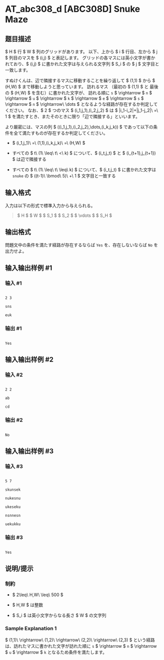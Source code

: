 # AT_abc308_d [ABC308D] Snuke Maze

## 题目描述

[problemUrl]: https://atcoder.jp/contests/abc308/tasks/abc308_d

$ H $ 行 $ W $ 列のグリッドがあります。 以下、上から $ i $ 行目、左から $ j $ 列目のマスを $ (i,j) $ と表記します。 グリッドの各マスには英小文字が書かれており、$ (i,j) $ に書かれた文字は与えられる文字列 $ S_i $ の $ j $ 文字目と一致します。

すぬけくんは、辺で隣接するマスに移動することを繰り返して $ (1,1) $ から $ (H,W) $ まで移動しようと思っています。 訪れるマス （最初の $ (1,1) $ と 最後の $ (H,W) $ を含む）に書かれた文字が、 訪れる順に `s` $ \rightarrow $ `n` $ \rightarrow $ `u` $ \rightarrow $ `k` $ \rightarrow $ `e` $ \rightarrow $ `s` $ \rightarrow $ `n` $ \rightarrow\ \dots $ となるような経路が存在するか判定してください。 なお、$ 2 $ つのマス $ (i_1,j_1),(i_2,j_2) $ は $ |i_1-i_2|+|j_1-j_2|\ =\ 1 $ を満たすとき、またそのときに限り「辺で隣接する」といいます。

より厳密には、マスの列 $ ((i_1,j_1),(i_2,j_2),\dots,(i_k,j_k)) $ であって以下の条件を全て満たすものが存在するか判定してください。

- $ (i_1,j_1)\ =\ (1,1),(i_k,j_k)\ =\ (H,W) $
- すべての $ t\ (1\ \leq\ t\ <\ k) $ について、$ (i_t,j_t) $ と $ (i_{t+1},j_{t+1}) $ は辺で隣接する
- すべての $ t\ (1\ \leq\ t\ \leq\ k) $ について、$ (i_t,j_t) $ に書かれた文字は `snuke` の $ ((t-1)\ \bmod\ 5)\ +\ 1 $ 文字目と一致する

## 输入格式

入力は以下の形式で標準入力から与えられる。

> $ H $ $ W $ $ S_1 $ $ S_2 $ $ \vdots $ $ S_H $

## 输出格式

問題文中の条件を満たす経路が存在するならば `Yes` を、存在しないならば `No` を出力せよ。

## 输入输出样例 #1

### 输入 #1

```
2 3
sns
euk
```

### 输出 #1

```
Yes
```

## 输入输出样例 #2

### 输入 #2

```
2 2
ab
cd
```

### 输出 #2

```
No
```

## 输入输出样例 #3

### 输入 #3

```
5 7
skunsek
nukesnu
ukeseku
nsnnesn
uekukku
```

### 输出 #3

```
Yes
```

## 说明/提示

### 制約

- $ 2\leq\ H,W\ \leq\ 500 $
- $ H,W $ は整数
- $ S_i $ は英小文字からなる長さ $ W $ の文字列
 
### Sample Explanation 1

$ (1,1)\ \rightarrow\ (1,2)\ \rightarrow\ (2,2)\ \rightarrow\ (2,3) $ という経路は、訪れたマスに書かれた文字が訪れた順に `s` $ \rightarrow $ `n` $ \rightarrow $ `u` $ \rightarrow $ `k` となるため条件を満たします。